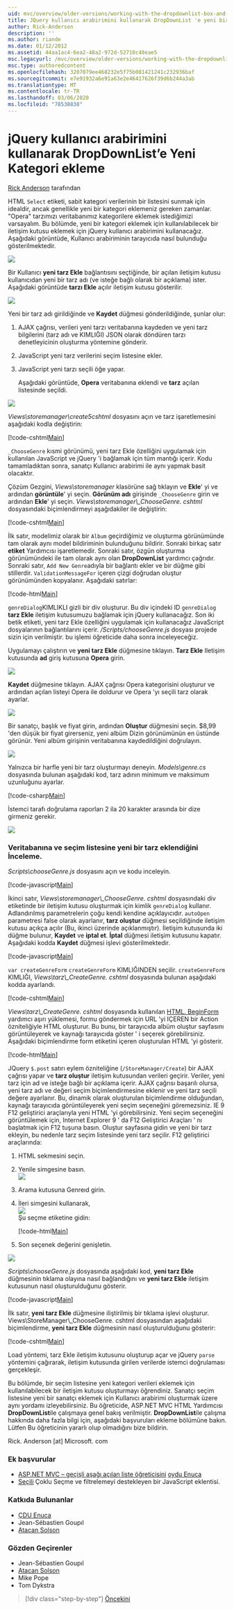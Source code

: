 ```yaml
---
uid: mvc/overview/older-versions/working-with-the-dropdownlist-box-and-jquery/adding-a-new-category-to-the-dropdownlist-using-jquery-ui
title: JQuery kullanıcı arabirimini kullanarak DropDownList 'e yeni bir kategori ekleme | Microsoft Docs
author: Rick-Anderson
description: ''
ms.author: riande
ms.date: 01/12/2012
ms.assetid: 44aa1ac4-6ea2-48a2-972d-52710c48eae5
msc.legacyurl: /mvc/overview/older-versions/working-with-the-dropdownlist-box-and-jquery/adding-a-new-category-to-the-dropdownlist-using-jquery-ui
msc.type: authoredcontent
ms.openlocfilehash: 3207079ee468232e5f75b081421241c232936baf
ms.sourcegitcommit: e7e91932a6e91a63e2e46417626f39d6b244a3ab
ms.translationtype: MT
ms.contentlocale: tr-TR
ms.lasthandoff: 03/06/2020
ms.locfileid: "78538838"
---
```

# <a name="adding-a-new-category-to-the-dropdownlist-using-jquery-ui"></a>jQuery kullanıcı arabirimini kullanarak DropDownList’e Yeni Kategori ekleme

[Rick Anderson](https://twitter.com/RickAndMSFT) tarafından

HTML `Select` etiketi, sabit kategori verilerinin bir listesini sunmak için idealdir, ancak genellikle yeni bir kategori eklemeniz gereken zamanlar. "Opera" tarzımızı veritabanımız kategorilere eklemek istediğimizi varsayalım. Bu bölümde, yeni bir kategori eklemek için kullanılabilecek bir iletişim kutusu eklemek için jQuery kullanıcı arabirimini kullanacağız. Aşağıdaki görüntüde, Kullanıcı arabiriminin tarayıcıda nasıl bulunduğu gösterilmektedir.

![](adding-a-new-category-to-the-dropdownlist-using-jquery-ui/_static/image1.png)

Bir Kullanıcı **yeni tarz Ekle** bağlantısını seçtiğinde, bir açılan iletişim kutusu kullanıcıdan yeni bir tarz adı (ve isteğe bağlı olarak bir açıklama) ister. Aşağıdaki görüntüde **tarzı Ekle** açılır iletişim kutusu gösterilir.

![](adding-a-new-category-to-the-dropdownlist-using-jquery-ui/_static/image2.png)

Yeni bir tarz adı girildiğinde ve **Kaydet** düğmesi gönderildiğinde, şunlar olur:

1. AJAX çağrısı, verileri yeni tarzı veritabanına kaydeden ve yeni tarz bilgilerini (tarz adı ve KIMLIĞI) JSON olarak döndüren tarzı denetleyicinin oluşturma yöntemine gönderir.
2. JavaScript yeni tarz verilerini seçim listesine ekler.
3. JavaScript yeni tarzı seçili öğe yapar.

   Aşağıdaki görüntüde, **Opera** veritabanına eklendi ve **tarz** açılan listesinde seçildi. 

![](adding-a-new-category-to-the-dropdownlist-using-jquery-ui/_static/image3.png)

*Views\storemanager\create5cshtml* dosyasını açın ve tarz işaretlemesini aşağıdaki kodla değiştirin:

[!code-cshtml[Main](adding-a-new-category-to-the-dropdownlist-using-jquery-ui/samples/sample1.cshtml)]

`_ChooseGenre` kısmi görünümü, yeni tarz Ekle özelliğini uygulamak için kullanılan JavaScript ve jQuery 'i bağlamak için tüm mantığı içerir. Kodu tamamladıktan sonra, sanatçı Kullanıcı arabirimi ile aynı yapmak basit olacaktır.

Çözüm Gezgini, *Views\storemanager* klasörüne sağ tıklayın ve **Ekle**' yi ve ardından **görüntüle**' yi seçin. **Görünüm adı** girişinde `_ChooseGenre` girin ve ardından **Ekle**' yi seçin. *Views\storemanager\\_ChooseGenre. cshtml* dosyasındaki biçimlendirmeyi aşağıdakiler ile değiştirin:

[!code-cshtml[Main](adding-a-new-category-to-the-dropdownlist-using-jquery-ui/samples/sample2.cshtml)]

İlk satır, modelimiz olarak bir `Album` geçirdiğimiz ve oluşturma görünümünde tam olarak aynı model bildiriminin bulunduğunu bildirir. Sonraki birkaç satır **etiket** Yardımcısı işaretlemedir. Sonraki satır, özgün oluşturma görünümündeki ile tam olarak aynı olan **DropDownList** yardımcı çağrıdır. Sonraki satır, `Add New Genre`adıyla bir bağlantı ekler ve bir düğme gibi stillerdir. `ValidationMessageFor` içeren çizgi doğrudan oluştur görünümünden kopyalanır. Aşağıdaki satırlar:

[!code-html[Main](adding-a-new-category-to-the-dropdownlist-using-jquery-ui/samples/sample3.html)]

`genreDialog`KIMLIKLI gizli bir div oluşturur. Bu div içindeki ID `genreDialog` **tarz Ekle** iletişim kutusumuzu bağlamak için jQuery kullanacağız. Son iki betik etiketi, yeni tarz Ekle özelliğini uygulamak için kullanacağız JavaScript dosyalarının bağlantılarını içerir. */Scripts/chooseGenre.js* dosyası projede sizin için verilmiştir. bu işlemi öğreticide daha sonra inceleyeceğiz.

Uygulamayı çalıştırın ve **yeni tarz Ekle** düğmesine tıklayın. **Tarz Ekle** Iletişim kutusunda **ad** giriş kutusuna **Opera** girin.

![](adding-a-new-category-to-the-dropdownlist-using-jquery-ui/_static/image4.png)

**Kaydet** düğmesine tıklayın. AJAX çağrısı Opera kategorisini oluşturur ve ardından açılan listeyi Opera ile doldurur ve Opera 'yı seçili tarz olarak ayarlar.

![](adding-a-new-category-to-the-dropdownlist-using-jquery-ui/_static/image5.png)

Bir sanatçı, başlık ve fiyat girin, ardından **Oluştur** düğmesini seçin. $8,99 'den düşük bir fiyat girerseniz, yeni albüm Dizin görünümünün en üstünde görünür. Yeni albüm girişinin veritabanına kaydedildiğini doğrulayın.

![](adding-a-new-category-to-the-dropdownlist-using-jquery-ui/_static/image6.png)

Yalnızca bir harfle yeni bir tarz oluşturmayı deneyin. *Models\genre.cs* dosyasında bulunan aşağıdaki kod, tarz adının minimum ve maksimum uzunluğunu ayarlar.

[!code-csharp[Main](adding-a-new-category-to-the-dropdownlist-using-jquery-ui/samples/sample4.cs)]

İstemci tarafı doğrulama raporları 2 ila 20 karakter arasında bir dize girmeniz gerekir.

![](adding-a-new-category-to-the-dropdownlist-using-jquery-ui/_static/image7.png)

### <a name="examining-how-a-new-genre-is-added-to-the-database-and-the-select-list"></a>Veritabanına ve seçim listesine yeni bir tarz eklendiğini İnceleme.

*Scripts\chooseGenre.js* dosyasını açın ve kodu inceleyin.

[!code-javascript[Main](adding-a-new-category-to-the-dropdownlist-using-jquery-ui/samples/sample5.js)]

İkinci satır, *Views\storemanager\\_ChooseGenre. cshtml* dosyasındaki div etiketinde bir iletişim kutusu oluşturmak için kimlik `genreDialog` kullanır. Adlandırılmış parametrelerin çoğu kendi kendine açıklayıcıdır. `autoOpen` parametresi false olarak ayarlanır, **tarz oluştur** düğmesi seçildiğinde iletişim kutusu açıkça açılır (Bu, ikinci üzerinde açıklanmıştır). İletişim kutusunda iki düğme bulunur, **Kaydet** ve **iptal et**. **İptal** düğmesi iletişim kutusunu kapatır. Aşağıdaki kodda **Kaydet** düğmesi işlevi gösterilmektedir.

[!code-javascript[Main](adding-a-new-category-to-the-dropdownlist-using-jquery-ui/samples/sample6.js)]

`var createGenreForm` `createGenreForm` KIMLIĞINDEN seçilir. `createGenreForm` KIMLIĞI, *Views\tarz\\_CreateGenre. cshtml* dosyasında bulunan aşağıdaki kodda ayarlandı.

[!code-cshtml[Main](adding-a-new-category-to-the-dropdownlist-using-jquery-ui/samples/sample7.cshtml)]

*Views\tarz\\_CreateGenre. cshtml* dosyasında kullanılan [HTML. BeginForm](https://msdn.microsoft.com/library/dd492714.aspx) yardımcı aşırı yüklemesi, formu göndermek için URL 'yi IÇEREN bir Action özniteliğiyle HTML oluşturur. Bu bunu, bir tarayıcıda albüm oluştur sayfasını görüntüleyerek ve kaynağı tarayıcıda göster ' i seçerek görebilirsiniz. Aşağıdaki biçimlendirme form etiketini içeren oluşturulan HTML 'yi gösterir.

[!code-html[Main](adding-a-new-category-to-the-dropdownlist-using-jquery-ui/samples/sample8.html)]

JQuery `$.post` satırı eylem özniteliğine (`/StoreManager/Create`) bir AJAX çağrısı yapar ve **tarz oluştur** iletişim kutusundan verileri geçirir. Veriler, yeni tarz için ad ve isteğe bağlı bir açıklama içerir. AJAX çağrısı başarılı olursa, yeni tarz adı ve değeri seçim biçimlendirmesine eklenir ve yeni tarz seçili değere ayarlanır. Bu, dinamik olarak oluşturulan biçimlendirme olduğundan, kaynağı tarayıcıda görüntüleyerek yeni seçim seçeneğini göremezsiniz. IE 9 F12 geliştirici araçlarıyla yeni HTML 'yi görebilirsiniz. Yeni seçim seçeneğini görüntülemek için, Internet Explorer 9 ' da F12 Geliştirici Araçları ' nı başlatmak için F12 tuşuna basın. Oluştur sayfasına gidin ve yeni bir tarz ekleyin, bu nedenle tarz seçim listesinde yeni tarz seçilir. F12 geliştirici araçlarında:

1. HTML sekmesini seçin.
2. Yenile simgesine basın.  
    ![](adding-a-new-category-to-the-dropdownlist-using-jquery-ui/_static/image8.png)
3. Arama kutusuna Genreıd girin.
4. İleri simgesini kullanarak,   
    ![](adding-a-new-category-to-the-dropdownlist-using-jquery-ui/_static/image9.png)  
   Şu seçme etiketine gidin:

    [!code-html[Main](adding-a-new-category-to-the-dropdownlist-using-jquery-ui/samples/sample9.html)]
5. Son seçenek değerini genişletin.

![](adding-a-new-category-to-the-dropdownlist-using-jquery-ui/_static/image10.png)

*Scripts\chooseGenre.js* dosyasında aşağıdaki kod, **yeni tarz Ekle** düğmesinin tıklama olayına nasıl bağlandığını ve **yeni tarz Ekle** iletişim kutusunun nasıl oluşturulduğunu gösterir.

[!code-javascript[Main](adding-a-new-category-to-the-dropdownlist-using-jquery-ui/samples/sample10.js)]

İlk satır, **yeni tarz Ekle** düğmesine iliştirilmiş bir tıklama işlevi oluşturur. Views\StoreManager\\_ChooseGenre. cshtml dosyasından aşağıdaki biçimlendirme, **yeni tarz Ekle** düğmesinin nasıl oluşturulduğunu gösterir:

[!code-cshtml[Main](adding-a-new-category-to-the-dropdownlist-using-jquery-ui/samples/sample11.cshtml)]

Load yöntemi, tarz Ekle iletişim kutusunu oluşturup açar ve jQuery `parse` yöntemini çağırarak, iletişim kutusunda girilen verilerde istemci doğrulaması gerçekleşir.

Bu bölümde, bir seçim listesine yeni kategori verileri eklemek için kullanılabilecek bir iletişim kutusu oluşturmayı öğrendiniz. Sanatçı seçim listesine yeni bir sanatçı eklemek için Kullanıcı arabirimi oluşturmak üzere aynı yordamı izleyebilirsiniz. Bu öğreticide, ASP.NET MVC HTML Yardımcısı **DropDownList**ile çalışmaya genel bakış verilmiştir. **DropDownList**ile çalışma hakkında daha fazla bilgi için, aşağıdaki başvuruları ekleme bölümüne bakın. Lütfen Bu öğreticinin yararlı olup olmadığını bize bildirin.

Rick. Anderson [at] Microsoft. com

### <a name="additional-references"></a>Ek başvurular

- [ASP.NET MVC – geçişli aşağı açılan liste öğreticisini](https://weblogs.asp.net/raduenuca/archive/2011/03/06/asp-net-mvc-cascading-dropdown-lists-tutorial-part-1-defining-the-problem-and-the-context.aspx) [oydu Enuca](https://weblogs.asp.net/raduenuca/default.aspx)
- [Seçili](https://harvesthq.github.com/chosen/) Çoklu Seçme ve filtrelemeyi destekleyen bir JavaScript eklentisi.

### <a name="contributors"></a>Katkıda Bulunanlar

- [ÇDU Enuca](https://weblogs.asp.net/raduenuca/default.aspx)
- Jean-Sébastien Goupıl
- [Atacan Solson](http://bradwilson.typepad.com/)

### <a name="reviewers"></a>Gözden Geçirenler

- Jean-Sébastien Goupıl
- [Atacan Solson](http://bradwilson.typepad.com/)
- Mike Pope
- Tom Dykstra

> [!div class="step-by-step"]
> [Öncekini](examining-how-aspnet-mvc-scaffolds-the-dropdownlist-helper.md)
